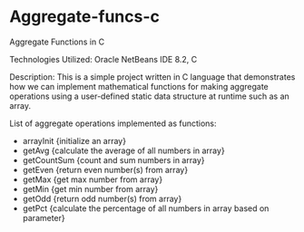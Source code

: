 # Aggregate-funcs-c
Aggregate Functions in C

Technologies Utilized: Oracle NetBeans IDE 8.2, C

Description: This is a simple project written in C language that demonstrates how we can implement mathematical functions for making aggregate operations using a user-defined static data structure at runtime such as an array.

List of aggregate operations implemented as functions:
- arrayInit {initialize an array}
- getAvg {calculate the average of all numbers in array}
- getCountSum {count and sum numbers in array}
- getEven {return even number(s) from array}
- getMax {get max number from array}
- getMin {get min number from array}
- getOdd {return odd number(s) from array}
- getPct {calculate the percentage of all numbers in array based on parameter}
